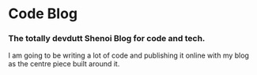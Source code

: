 # Code Blog
### The totally devdutt Shenoi Blog for code and tech.

I am going to be writing a lot of code and publishing it online with my blog as the centre piece built around it.

